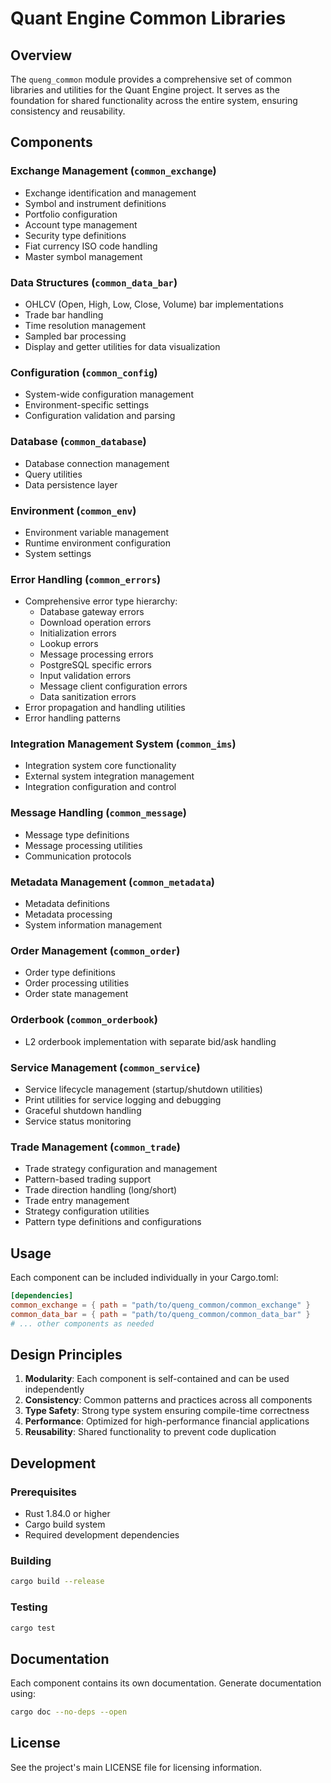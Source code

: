 # Quant Engine Common Libraries

## Overview

The `queng_common` module provides a comprehensive set of common libraries and utilities for the Quant Engine project.
It serves as the foundation for shared functionality across the entire system, ensuring consistency and reusability.

## Components

### Exchange Management (`common_exchange`)

- Exchange identification and management
- Symbol and instrument definitions
- Portfolio configuration
- Account type management
- Security type definitions
- Fiat currency ISO code handling
- Master symbol management

### Data Structures (`common_data_bar`)

- OHLCV (Open, High, Low, Close, Volume) bar implementations
- Trade bar handling
- Time resolution management
- Sampled bar processing
- Display and getter utilities for data visualization

### Configuration (`common_config`)

- System-wide configuration management
- Environment-specific settings
- Configuration validation and parsing

### Database (`common_database`)

- Database connection management
- Query utilities
- Data persistence layer

### Environment (`common_env`)

- Environment variable management
- Runtime environment configuration
- System settings

### Error Handling (`common_errors`)

- Comprehensive error type hierarchy:
    - Database gateway errors
    - Download operation errors
    - Initialization errors
    - Lookup errors
    - Message processing errors
    - PostgreSQL specific errors
    - Input validation errors
    - Message client configuration errors
    - Data sanitization errors
- Error propagation and handling utilities
- Error handling patterns

### Integration Management System (`common_ims`)

- Integration system core functionality
- External system integration management
- Integration configuration and control

### Message Handling (`common_message`)

- Message type definitions
- Message processing utilities
- Communication protocols

### Metadata Management (`common_metadata`)

- Metadata definitions
- Metadata processing
- System information management

### Order Management (`common_order`)

- Order type definitions
- Order processing utilities
- Order state management

### Orderbook (`common_orderbook`)

- L2 orderbook implementation with separate bid/ask handling

### Service Management (`common_service`)

- Service lifecycle management (startup/shutdown utilities)
- Print utilities for service logging and debugging
- Graceful shutdown handling
- Service status monitoring

### Trade Management (`common_trade`)

- Trade strategy configuration and management
- Pattern-based trading support
- Trade direction handling (long/short)
- Trade entry management
- Strategy configuration utilities
- Pattern type definitions and configurations

## Usage

Each component can be included individually in your Cargo.toml:

```toml
[dependencies]
common_exchange = { path = "path/to/queng_common/common_exchange" }
common_data_bar = { path = "path/to/queng_common/common_data_bar" }
# ... other components as needed
```

## Design Principles

1. **Modularity**: Each component is self-contained and can be used independently
2. **Consistency**: Common patterns and practices across all components
3. **Type Safety**: Strong type system ensuring compile-time correctness
4. **Performance**: Optimized for high-performance financial applications
5. **Reusability**: Shared functionality to prevent code duplication

## Development

### Prerequisites

- Rust 1.84.0 or higher
- Cargo build system
- Required development dependencies

### Building

```bash
cargo build --release
```

### Testing

```bash
cargo test
```

## Documentation

Each component contains its own documentation. Generate documentation using:

```bash
cargo doc --no-deps --open
```

## License

See the project's main LICENSE file for licensing information.
